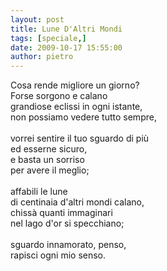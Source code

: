 ```yaml
---
layout: post
title: Lune D'Altri Mondi
tags: [speciale,]
date: 2009-10-17 15:55:00
author: pietro
---
```

Cosa rende migliore un giorno?<br/>Forse sorgono e calano<br/>grandiose eclissi in ogni istante,<br/>non possiamo vedere tutto sempre,<br/><br/>vorrei sentire il tuo sguardo di più<br/>ed esserne sicuro,<br/>e basta un sorriso<br/>per avere il meglio;<br/><br/>affabili le lune<br/>di centinaia d'altri mondi calano,<br/>chissà quanti immaginari<br/>nel lago d'or si specchiano;<br/><br/>sguardo innamorato, penso,<br/>rapisci ogni mio senso.
